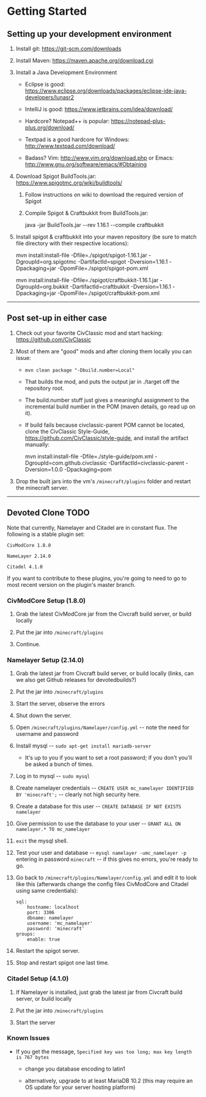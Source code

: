 # Getting Started

## Setting up your development environment

1. Install git: https://git-scm.com/downloads

2. Install Maven: https://maven.apache.org/download.cgi

3. Install a Java Development Environment

    * Eclipse is good: https://www.eclipse.org/downloads/packages/eclipse-ide-java-developers/lunasr2

    * IntelliJ is good: https://www.jetbrains.com/idea/download/

    * Hardcore? Notepad++ is popular: https://notepad-plus-plus.org/download/

    * Textpad is a good hardcore for Windows: http://www.textpad.com/download/

    * Badass? Vim: http://www.vim.org/download.php or Emacs: http://www.gnu.org/software/emacs/#Obtaining

4. Download Spigot BuildTools.jar: https://www.spigotmc.org/wiki/buildtools/

    1. Follow instructions on wiki to download the required version of Spigot

    2. Compile Spigot & Craftbukkit from BuildTools.jar:

        java -jar BuildTools.jar --rev 1.16.1 --compile craftbukkit

5. Install spigot & craftbukkit into your maven repository (be sure to match file directory with their respective locations):

    mvn install:install-file -Dfile=./spigot/spigot-1.16.1.jar -DgroupId=org.spigotmc -DartifactId=spigot -Dversion=1.16.1 -Dpackaging=jar -DpomFile=./spigot/spigot-pom.xml

    mvn install:install-file -Dfile=./spigot/craftbukkit-1.16.1.jar -DgroupId=org.bukkit -DartifactId=craftbukkit -Dversion=1.16.1 -Dpackaging=jar -DpomFile=./spigot/craftbukkit-pom.xml

--------------------

## Post set-up in either case

1. Check out your favorite CivClassic mod and start hacking: https://github.com/CivClassic

2. Most of them are "good" mods and after cloning them locally you can issue: 

    * `mvn clean package "-Dbuild.number=Local"`

    * That builds the mod, and puts the output jar in ./target off the repository root.

    * The build.number stuff just gives a meaningful assignment to the incremental build number in the POM (maven details, go read up on it).

    * If build fails because civclassic-parent POM cannot be located, clone the CivClassic Style-Guide, https://github.com/CivClassic/style-guide, and install the artifact manually:

        mvn install:install-file -Dfile=./style-guide/pom.xml -DgroupId=com.github.civclassic -DartifactId=civclassic-parent -Dversion=1.0.0 -Dpackaging=pom

3. Drop the built jars into the vm's `/minecraft/plugins` folder and restart the minecraft server.

-----------------

## Devoted Clone TODO

Note that currently, Namelayer and Citadel are in constant flux. The following is a stable plugin set:

    CivModCore 1.8.0

    NameLayer 2.14.0

    Citadel 4.1.0

If you want to contribute to these plugins, you're going to need to go to most recent version on the plugin's master branch.

### CivModCore Setup (1.8.0)

1. Grab the latest CivModCore jar from the Civcraft build server, or build locally

2. Put the jar into `/minecraft/plugins`

3. Continue.


### Namelayer Setup (2.14.0)

1. Grab the latest jar from Civcraft build server, or build locally (links, can we also get Github releases for devotedbuilds?)

2. Put the jar into `/minecraft/plugins`

3. Start the server, observe the errors

4. Shut down the server.

5. Open `/minecraft/plugins/Namelayer/config.yml` -- note the need for username and password

6. Install mysql -- `sudo apt-get install mariadb-server`

    * It's up to you if you want to set a root password; if you don't you'll be asked a bunch of times.

7. Log in to mysql -- `sudo mysql` 

8. Create namelayer credentials -- `CREATE USER mc_namelayer IDENTIFIED BY 'minecraft';` -- clearly not high security here.

9. Create a database for this user -- `CREATE DATABASE IF NOT EXISTS namelayer`

10. Give permission to use the database to your user -- `GRANT ALL ON namelayer.* TO mc_namelayer`

11. `exit` the mysql shell.

12. Test your user and database -- `mysql namelayer -umc_namelayer -p` entering in password `minecraft` -- if this gives no errors, you're ready to go.

13. Go back to `/minecraft/plugins/Namelayer/config.yml` and edit it to look like this (afterwards change the config files CivModCore and Citadel using same credentials):

    ```
    sql:  
        hostname: localhost  
        port: 3306  
        dbname: namelayer  
        username: 'mc_namelayer'  
        password: 'minecraft'  
    groups:  
        enable: true
    ```

14. Restart the spigot server.

15. Stop and restart spigot one last time.

### Citadel Setup (4.1.0)

1. If Namelayer is installed, just grab the latest jar from Civcraft build server, or build locally

2. Put the jar into `/minecraft/plugins`

3. Start the server

### Known Issues

* If you get the message, `Specified key was too long; max key length is 767 bytes`
    
    * change you database encoding to latin1

    * alternatively, upgrade to at least MariaDB 10.2 (this may require an OS update for your server hosting platform)